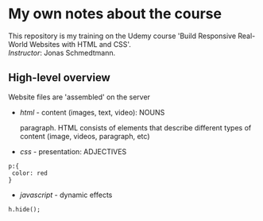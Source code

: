 # My own notes about the course

This repository is my training on the Udemy course 'Build Responsive Real-World Websites with HTML and CSS'.  
_Instructor_: Jonas Schmedtmann.

## High-level overview

Website files are 'assembled' on the server

- _html_ - content (images, text, video): NOUNS <p> paragraph. HTML consists of elements that describe different types of content (image, videos, paragraph, etc)
- _css_ - presentation: ADJECTIVES

```
p:{
 color: red
}
```

- _javascript_ - dynamic effects

```
h.hide();
```
